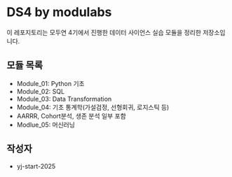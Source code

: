 # DS4 by modulabs

이 레포지토리는 모두연 4기에서 진행한 데이터 사이언스 실습 모듈을 정리한 저장소입니다.

## 모듈 목록
- Module_01: Python 기초
- Module_02: SQL
- Module_03: Data Transformation
- Module_04: 기초 통계학(가설검정, 선형회귀, 로지스틱 등)
 - AARRR, Cohort분석, 생존 분석 일부 포함
- Modlue_05: 머신러닝

## 작성자
- yj-start-2025
